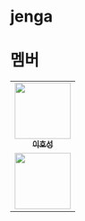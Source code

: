 # jenga

# 멤버 

<table>
  <tr>
    <td align="center">
      <a href="https://blog.novice.io/">
        <img src="https://avatars2.githubusercontent.com/u/2469766?v=4" width="100px;" alt=""/><br /><sub><b>이호성</b></sub>
      </a>
    </td>
  </tr>
  <tr>
    <td align="center">
      <a href="https://kirade.githubio/">
        <img src="https://avatars.githubusercontent.com/u/13049936?v=4" width="100px;" alt=""/><br /><sub><b></b></sub>
      </a>
    </td>
  </tr>
</table>
